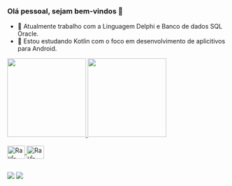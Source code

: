 ### Olá pessoal, sejam bem-vindos 👋

- 🔭 Atualmente trabalho com a Linguagem Delphi e Banco de dados SQL Oracle.
- 🌱 Estou estudando Kotlin com o foco em desenvolvimento de aplicitivos para Android.

<div>
  <a href="https://github.com/rauloliveira28">
  <img height="180em" src="https://github-readme-stats.vercel.app/api?username=rauloliveira28&show_icons=true&theme=algolia&include_all_commits=true&count_private=true"/>
  <img height="180em" src="https://github-readme-stats.vercel.app/api/top-langs/?username=rauloliveira28&layout=compact&langs_count=7&theme=algolia"/>
</div>
  
<div style="display: inline_block"><br>
  <img align="center" alt="Raul-Dart" height="30" width="40" src="https://cdn.jsdelivr.net/gh/devicons/devicon/icons/dart/dart-original.svg">
  <img align="center" alt="Raul-Android" height="30" width="40" src="https://cdn.jsdelivr.net/gh/devicons/devicon/icons/android/android-original-wordmark.svg">
  
</div>
  
##

<div>
  <a href = "mailto:raul.oliveira254318@gmail.com"><img src="https://img.shields.io/badge/-Gmail-%23333?style=for-the-badge&logo=gmail&logoColor=white" target="_blank"></a>
  <a href="https://www.linkedin.com/in/raul-oliveira-035669147/" target="_blank"><img src="https://img.shields.io/badge/-LinkedIn-%230077B5?style=for-the-badge&logo=linkedin&logoColor=white" target="_blank">
</a>

</div>
